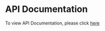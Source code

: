 <h1>API Documentation</h1>
To view API Documentation, please click <a href='https://xcp.appson.ir/swagger/ui/index#/'>here</a>

